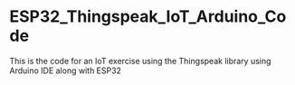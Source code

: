# ESP32_Thingspeak_IoT_Arduino_Code
This is the code for an IoT exercise using the Thingspeak library using Arduino IDE along with ESP32
